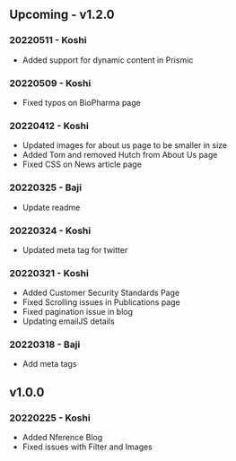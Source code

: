 ## Upcoming - v1.2.0

### 20220511 - Koshi
- Added support for dynamic content in Prismic

### 20220509 - Koshi
- Fixed typos on BioPharma page

### 20220412 - Koshi
- Updated images for about us page to be smaller in size
- Added Tom and removed Hutch from About Us page
- Fixed CSS on News article page

### 20220325 - Baji
* Update readme

### 20220324 - Koshi
- Updated meta tag for twitter

### 20220321 - Koshi
- Added Customer Security Standards Page
- Fixed Scrolling issues in Publications page
- Fixed pagination issue in blog
- Updating emailJS details

### 20220318 - Baji
* Add meta tags

## v1.0.0
### 20220225 - Koshi
- Added Nference Blog 
- Fixed issues with Filter and Images

